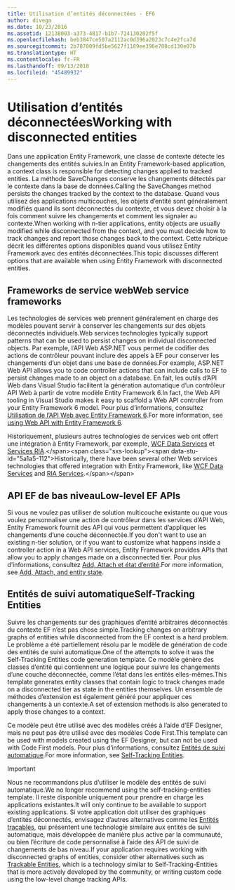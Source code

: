 ```yaml
---
title: Utilisation d’entités déconnectées - EF6
author: divega
ms.date: 10/23/2016
ms.assetid: 12138003-a373-4817-b1b7-724130202f5f
ms.openlocfilehash: beb3847ce507a2112ac0d396a2023c7c4e2fca7d
ms.sourcegitcommit: 2b787009fd5be5627f1189ee396e708cd130e07b
ms.translationtype: HT
ms.contentlocale: fr-FR
ms.lasthandoff: 09/13/2018
ms.locfileid: "45489932"
---
```

# <a name="working-with-disconnected-entities"></a><span data-ttu-id="5a1a5-102">Utilisation d’entités déconnectées</span><span class="sxs-lookup"><span data-stu-id="5a1a5-102">Working with disconnected entities</span></span>
<span data-ttu-id="5a1a5-103">Dans une application Entity Framework, une classe de contexte détecte les changements des entités suivies.</span><span class="sxs-lookup"><span data-stu-id="5a1a5-103">In an Entity Framework-based application, a context class is responsible for detecting changes applied to tracked entities.</span></span> <span data-ttu-id="5a1a5-104">La méthode SaveChanges conserve les changements détectés par le contexte dans la base de données.</span><span class="sxs-lookup"><span data-stu-id="5a1a5-104">Calling the SaveChanges method persists the changes tracked by the context to the database.</span></span> <span data-ttu-id="5a1a5-105">Quand vous utilisez des applications multicouches, les objets d’entité sont généralement modifiés quand ils sont déconnectés du contexte, et vous devez choisir à la fois comment suivre les changements et comment les signaler au contexte.</span><span class="sxs-lookup"><span data-stu-id="5a1a5-105">When working with n-tier applications, entity objects are usually modified while disconnected from the context, and you must decide how to track changes and report those changes back to the context.</span></span> <span data-ttu-id="5a1a5-106">Cette rubrique décrit les différentes options disponibles quand vous utilisez Entity Framework avec des entités déconnectées.</span><span class="sxs-lookup"><span data-stu-id="5a1a5-106">This topic discusses different options that are available when using Entity Framework with disconnected entities.</span></span>   

## <a name="web-service-frameworks"></a><span data-ttu-id="5a1a5-107">Frameworks de service web</span><span class="sxs-lookup"><span data-stu-id="5a1a5-107">Web service frameworks</span></span>

<span data-ttu-id="5a1a5-108">Les technologies de services web prennent généralement en charge des modèles pouvant servir à conserver les changements sur des objets déconnectés individuels.</span><span class="sxs-lookup"><span data-stu-id="5a1a5-108">Web services technologies typically support patterns that can be used to persist changes on individual disconnected objects.</span></span> <span data-ttu-id="5a1a5-109">Par exemple, l’API Web ASP.NET vous permet de codifier des actions de contrôleur pouvant inclure des appels à EF pour conserver les changements d’un objet dans une base de données.</span><span class="sxs-lookup"><span data-stu-id="5a1a5-109">For example, ASP.NET Web API allows you to code controller actions that can include calls to EF to persist changes made to an object on a database.</span></span> <span data-ttu-id="5a1a5-110">En fait, les outils d’API Web dans Visual Studio facilitent la génération automatique d’un contrôleur API Web à partir de votre modèle Entity Framework 6.</span><span class="sxs-lookup"><span data-stu-id="5a1a5-110">In fact, the Web API tooling in Visual Studio makes it easy to scaffold a Web API controller from your Entity Framework 6 model.</span></span> <span data-ttu-id="5a1a5-111">Pour plus d’informations, consultez [Utilisation de l’API Web avec Entity Framework 6](https://docs.microsoft.com/en-us/aspnet/web-api/overview/data/using-web-api-with-entity-framework/).</span><span class="sxs-lookup"><span data-stu-id="5a1a5-111">For more information, see [using Web API with Entity Framework 6](https://docs.microsoft.com/en-us/aspnet/web-api/overview/data/using-web-api-with-entity-framework/).</span></span>   

<span data-ttu-id="5a1a5-112">Historiquement, plusieurs autres technologies de services web ont offert une intégration à Entity Framework, par exemple, [WCF Data Services](https://docs.microsoft.com/dotnet/framework/data/wcf/create-a-data-service-using-an-adonet-ef-data-wcf) et [Services RIA](https://docs.microsoft.com/en-us/previous-versions/dotnet/wcf-ria/ee707344(v=vs.91)).</span><span class="sxs-lookup"><span data-stu-id="5a1a5-112">Historically, there have been several other Web services technologies that offered integration with Entity Framework, like [WCF Data Services](https://docs.microsoft.com/dotnet/framework/data/wcf/create-a-data-service-using-an-adonet-ef-data-wcf) and [RIA Services](https://docs.microsoft.com/en-us/previous-versions/dotnet/wcf-ria/ee707344(v=vs.91)).</span></span>

## <a name="low-level-ef-apis"></a><span data-ttu-id="5a1a5-113">API EF de bas niveau</span><span class="sxs-lookup"><span data-stu-id="5a1a5-113">Low-level EF APIs</span></span>

<span data-ttu-id="5a1a5-114">Si vous ne voulez pas utiliser de solution multicouche existante ou que vous voulez personnaliser une action de contrôleur dans les services d’API Web, Entity Framework fournit des API qui vous permettent d’appliquer les changements d’une couche déconnectée.</span><span class="sxs-lookup"><span data-stu-id="5a1a5-114">If you don't want to use an existing n-tier solution, or if you want to customize what happens inside a controller action in a Web API services, Entity Framework provides APIs that allow you to apply changes made on a disconnected tier.</span></span> <span data-ttu-id="5a1a5-115">Pour plus d’informations, consultez [Add, Attach et état d’entité](~/ef6/saving/change-tracking/entity-state.md).</span><span class="sxs-lookup"><span data-stu-id="5a1a5-115">For more information, see [Add, Attach, and entity state](~/ef6/saving/change-tracking/entity-state.md).</span></span>  

## <a name="self-tracking-entities"></a><span data-ttu-id="5a1a5-116">Entités de suivi automatique</span><span class="sxs-lookup"><span data-stu-id="5a1a5-116">Self-Tracking Entities</span></span>  

<span data-ttu-id="5a1a5-117">Suivre les changements sur des graphiques d’entité arbitraires déconnectés du contexte EF n’est pas chose simple.</span><span class="sxs-lookup"><span data-stu-id="5a1a5-117">Tracking changes on arbitrary graphs of entities while disconnected from the EF context is a hard problem.</span></span> <span data-ttu-id="5a1a5-118">Le problème a été partiellement résolu par le modèle de génération de code des entités de suivi automatique.</span><span class="sxs-lookup"><span data-stu-id="5a1a5-118">One of the attempts to solve it was the Self-Tracking Entities code generation template.</span></span> <span data-ttu-id="5a1a5-119">Ce modèle génère des classes d’entité qui contiennent une logique pour suivre les changements d’une couche déconnectée, comme l’état dans les entités elles-mêmes.</span><span class="sxs-lookup"><span data-stu-id="5a1a5-119">This template generates entity classes that contain logic to track changes made on a disconnected tier as state in the entities themselves.</span></span> <span data-ttu-id="5a1a5-120">Un ensemble de méthodes d’extension est également généré pour appliquer ces changements à un contexte.</span><span class="sxs-lookup"><span data-stu-id="5a1a5-120">A set of extension methods is also generated to apply those changes to a context.</span></span>

<span data-ttu-id="5a1a5-121">Ce modèle peut être utilisé avec des modèles créés à l’aide d’EF Designer, mais ne peut pas être utilisé avec des modèles Code First.</span><span class="sxs-lookup"><span data-stu-id="5a1a5-121">This template can be used with models created using the EF Designer, but can not be used with Code First models.</span></span> <span data-ttu-id="5a1a5-122">Pour plus d’informations, consultez [Entités de suivi automatique](self-tracking-entities/index.md).</span><span class="sxs-lookup"><span data-stu-id="5a1a5-122">For more information, see [Self-Tracking Entities](self-tracking-entities/index.md).</span></span>  

> [!IMPORTANT]
> <span data-ttu-id="5a1a5-123">Nous ne recommandons plus d’utiliser le modèle des entités de suivi automatique.</span><span class="sxs-lookup"><span data-stu-id="5a1a5-123">We no longer recommend using the self-tracking-entities template.</span></span> <span data-ttu-id="5a1a5-124">Il reste disponible uniquement pour prendre en charge les applications existantes.</span><span class="sxs-lookup"><span data-stu-id="5a1a5-124">It will only continue to be available to support existing applications.</span></span> <span data-ttu-id="5a1a5-125">Si votre application doit utiliser des graphiques d’entités déconnectés, envisagez d’autres alternatives comme les [Entités traçables](http://trackableentities.github.io/), qui présentent une technologie similaire aux entités de suivi automatique, mais développée de manière plus active par la communauté, ou bien l’écriture de code personnalisé à l’aide des API de suivi de changements de bas niveau.</span><span class="sxs-lookup"><span data-stu-id="5a1a5-125">If your application requires working with disconnected graphs of entities, consider other alternatives such as [Trackable Entities](http://trackableentities.github.io/), which is a technology similar to Self-Tracking-Entities that is more actively developed by the community, or writing custom code using the low-level change tracking APIs.</span></span>
